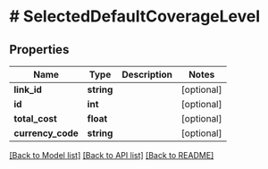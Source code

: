 # # SelectedDefaultCoverageLevel

## Properties

Name | Type | Description | Notes
------------ | ------------- | ------------- | -------------
**link_id** | **string** |  | [optional]
**id** | **int** |  | [optional]
**total_cost** | **float** |  | [optional]
**currency_code** | **string** |  | [optional]

[[Back to Model list]](../../README.md#models) [[Back to API list]](../../README.md#endpoints) [[Back to README]](../../README.md)
